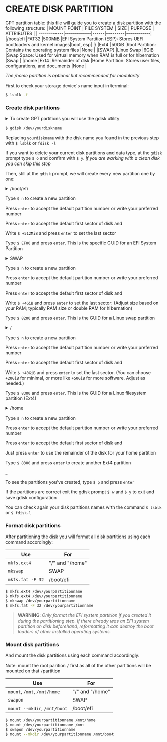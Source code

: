 # CREATE DISK PARTITION

GPT partition table: this file will guide you to create a disk partition with the following structure:
| MOUNT POINT | FILE SYSTEM | SIZE | PURPOSE | ATTRIBUTES |
| ------------|-------------|------|---------|------------|
|/boot/efi |FAT32 |500MiB |EFI System Partition (ESP): Stores UEFI bootloaders and kernel images|boot, esp|
|/ |Ext4 |50GiB |Root Partition: Contains the operating system files |None |
|[SWAP] |Linux Swap |6GiB |Swap Space: Used for virtual memory when RAM is full or for hibernation |Swap |
|/home |Ext4 |Remainder of disk |Home Partition: Stores user files, configurations, and documents |None |

*The /home partition is optional but recommended for modularity*

First to check your storage device's name input in terminal:
```sh
$ lsblk -f
```

### Create disk partitions
<details>
  <summary>To create GPT partitions you will use the gdisk utility</summary>
  <p>gdisk is a disk management utility that allows users to create, manage, and delete standard GPT (GUID Partition Table) Unlike fdisk, which creates only MBR (Master Boot Record) partitions, gdisk creates only GPT partitions. GPT is the modern partitioning standard that supports larger disks and more partitions compared to MBR.</p>
</details>

```sh
$ gdisk /dev/yourdiskname
```
Replacing `yourdiskname` with the disk name you found in the previous step with `$ lsblk` or `fdisk -l`

If you want to delete your current disk partitions and data type, at the `gdisk` prompt type `$ o` and confirm with `$ y`. 
*If you are working with a clean disk you can skip this step*

Then, still at the `gdisk` prompt, we will create every new partition one by one:


<details>
  <summary> /boot/efi </summary>
  <p>Most common size guideline for EFI System Partition is between 100 MB to 550 MB. One of the reason behind this is it is difficult to resize later as it is the first partition on the drive. EFI partition may contain languages, fonts, BIOS firmware, other firmware related stuffs. There are some firmware/software that are installed into the the EFI partition instead of the data drive. The Arch Linux wiki recommends at least 512 MiB to avoid potential issues with some EFIs.</p>
</details>
  
Type `$ n` to create a new partition

Press `enter` to accept the default partition number or write your preferred number

Press `enter` to accept the default first sector of disk and

Write `$ +512MiB` and press `enter` to set the last sector

Type `$ EF00` and press `enter`. This is the specific GUID for an EFI System Partition


<details>
  <summary> SWAP </summary>
  <p>A swap partition is a dedicated space on a disk drive that the Linux operating system uses as an extension of physical memory (RAM). When the system runs out of physical memory, it moves some data from RAM to the swap partition, allowing the system to continue functioning, albeit more slowly</p>
  <p>The recommended size of the SWAP partition depends on system specifications and planned use:

- For systems with less than 2GB of RAM, a swap partition size of twice the RAM is often recommended
- For systems with 2GB to 4GB of RAM, a swap partition size of the same as the RAM plus 2GB is suggested
- For general use is suggested that 2GB to 4GB is sufficent for the SWAP partition
- If hibernation is required it is recommended to set the SWAP partition at least as large as the amount of RAM, as the system needs to store the entire contents of RAM in the swap space when hibernating</p>
</details>

Type `$ n` to create a new partition

Press `enter` to accept the default partition number or write your preferred number

Press `enter` to accept the default first sector of disk and

Write `$ +4GiB` and press `enter` to set the last sector. (Adjust size based on your RAM; typically RAM size or double RAM for hibernation)

Type `$ 8200` and press `enter`. This is the GUID for a Linux swap partition


<details>
  <summary> / </summary>
  <p>The root partition, denoted as "/", is the primary partition in a Linux system that contains the entire file system structure, including system files, and program settings. Recommended size depends on the operating system, display/window manager, and applications intended to use. Generally at least 40GiB is recommended although lightweight desktop environments might function well with less space</p>
</details>

Type `$ n` to create a new partition

Press `enter` to accept the default partition number or write your preferred number

Press `enter` to accept the default first sector of disk and

Write `$ +40GiB` and press `enter` to set the last sector. (You can choose `+20GiB` for minimal, or more like `+50GiB` for more software. Adjust as needed.)

Type `$ 8300` and press `enter`. This is the GUID for a Linux filesystem partition (Ext4)


<details>
  <summary> /home </summary>
  <p>A /home partition is a separate section of a hard drive that stores user-specific files and settings. This includes personal documents, photos, videos, browser history, preferences, and application configurations. The /home partition is optional as many systems store this data in the root partition (/) along system files, but this separation can offer several benefits, such as easier system reinstallation, improved data safety, and better organization</p>
</details>

Type `$ n` to create a new partition

Press `enter` to accept the default partition number or write your preferred number

Press `enter` to accept the default first sector of disk and

Just press `enter` to use the remainder of the disk for your home partition

Type `$ 8300` and press `enter` to create another Ext4 partition

<p>_</p>

To see the partitions you've created, type `$ p` and press `enter`

If the partitions are correct exit the gdisk prompt `$ w` and `$ y` to exit and save gdisk configuration

You can check again your disk partitions names with the command `$ lsblk` or `$ fdisk-l`

### Format disk partitions
After partitioning the disk you will format all disk partitions using each command accordingly:

|Use | For |
---------|----------------
|`mkfs.ext4` | "/" and "/home" |
|`mkswap` | SWAP |
|`mkfs.fat -F 32` | /boot/efi |

```sh
$ mkfs.ext4 /dev/yourpartitionname
$ mkfs.ext4 /dev/yourpartitionname
$ mkswap /dev/yourpartitionname
$ mkfs.fat -F 32 /dev/yourpartitionname
```
> **WARNING**: *Only format the EFI system partition if you created it during the partitioning step. If there already was an EFI system partition on disk beforehand, reformatting it can destroy the boot loaders of other installed operating systems.*

### Mount disk partitions
And mount the disk partitions using each command accordingly:

Note: mount the root parition `/` first as all of the other partitions will be mounted on that `/`partition

|Use | For |
---------|----------------
|`mount`, `/mnt`, `/mnt/home`| "/" and "/home" |
|`swapon` | SWAP |
|`mount --mkdir`, `/mnt/boot` | /boot/efi |

```sh
$ mount /dev/yourpartitionname /mnt/home
$ mount /dev/yourpartitionname /mnt
$ swapon /dev/yourpartitionname
$ mount --mkdir /dev/yourpartitionname /mnt/boot
```

